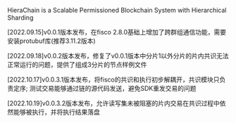 HieraChain is a Scalable Permissioned Blockchain System with Hierarchical Sharding

[2022.09.15]v0.0.1版本发布，在fisco 2.8.0基础上增加了跨群组通信功能，需要安装protubuf库(推荐3.11.2版本)

[2022.09.18]v0.0.2版本发布，修复了v0.0.1版本中分片1以外分片的片内共识无法正常运行的问题，提供了组成3分片的节点样例文件

[2022.10.17]v0.0.3.1版本发布，将fisco的共识和执行初步解耦开，共识模块只负责定序; 测试交易能够通过链的源代码发送，避免SDK重发交易的问题

[2022.10.19]v0.0.3.2版本发布，允许读写集未被阻塞的片内交易在共识过程中依然能够被执行，并将执行结果落盘
